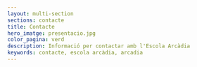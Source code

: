 ```yaml
---
layout: multi-section
sections: contacte
title: Contacte
hero_imatge: presentacio.jpg
color_pagina: verd
description: Informació per contactar amb l'Escola Arcàdia
keywords: contacte, escola arcàdia, arcadia
---
```

